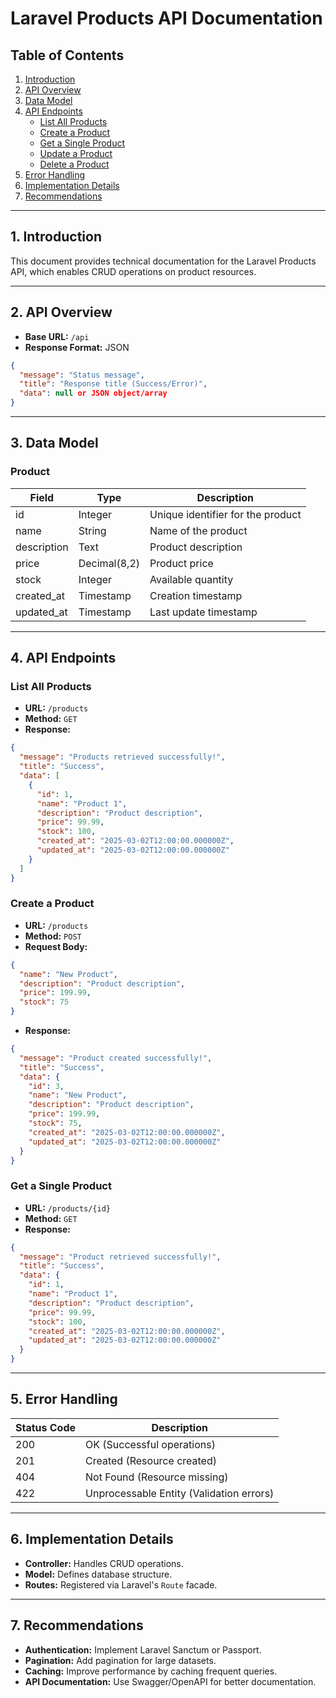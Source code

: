 # Laravel Products API Documentation

## Table of Contents

1. [Introduction](#introduction)
2. [API Overview](#api-overview)
3. [Data Model](#data-model)
4. [API Endpoints](#api-endpoints)
   - [List All Products](#list-all-products)
   - [Create a Product](#create-a-product)
   - [Get a Single Product](#get-a-single-product)
   - [Update a Product](#update-a-product)
   - [Delete a Product](#delete-a-product)
5. [Error Handling](#error-handling)
6. [Implementation Details](#implementation-details)
7. [Recommendations](#recommendations)

---

## 1. Introduction

This document provides technical documentation for the Laravel Products API, which enables CRUD operations on product resources.

---

## 2. API Overview

- **Base URL:** `/api`
- **Response Format:** JSON

```json
{
  "message": "Status message",
  "title": "Response title (Success/Error)",
  "data": null or JSON object/array
}
```

---

## 3. Data Model

### Product

| Field       | Type         | Description                         |
|------------|------------|-------------------------------------|
| id         | Integer     | Unique identifier for the product  |
| name       | String      | Name of the product                |
| description | Text       | Product description                |
| price      | Decimal(8,2) | Product price                      |
| stock      | Integer     | Available quantity                 |
| created_at | Timestamp   | Creation timestamp                 |
| updated_at | Timestamp   | Last update timestamp              |

---

## 4. API Endpoints

### List All Products

- **URL:** `/products`
- **Method:** `GET`
- **Response:**

```json
{
  "message": "Products retrieved successfully!",
  "title": "Success",
  "data": [
    {
      "id": 1,
      "name": "Product 1",
      "description": "Product description",
      "price": 99.99,
      "stock": 100,
      "created_at": "2025-03-02T12:00:00.000000Z",
      "updated_at": "2025-03-02T12:00:00.000000Z"
    }
  ]
}
```

### Create a Product

- **URL:** `/products`
- **Method:** `POST`
- **Request Body:**

```json
{
  "name": "New Product",
  "description": "Product description",
  "price": 199.99,
  "stock": 75
}
```

- **Response:**

```json
{
  "message": "Product created successfully!",
  "title": "Success",
  "data": {
    "id": 3,
    "name": "New Product",
    "description": "Product description",
    "price": 199.99,
    "stock": 75,
    "created_at": "2025-03-02T12:00:00.000000Z",
    "updated_at": "2025-03-02T12:00:00.000000Z"
  }
}
```

### Get a Single Product

- **URL:** `/products/{id}`
- **Method:** `GET`
- **Response:**

```json
{
  "message": "Product retrieved successfully!",
  "title": "Success",
  "data": {
    "id": 1,
    "name": "Product 1",
    "description": "Product description",
    "price": 99.99,
    "stock": 100,
    "created_at": "2025-03-02T12:00:00.000000Z",
    "updated_at": "2025-03-02T12:00:00.000000Z"
  }
}
```

---

## 5. Error Handling

| Status Code | Description |
|-------------|------------|
| 200 | OK (Successful operations) |
| 201 | Created (Resource created) |
| 404 | Not Found (Resource missing) |
| 422 | Unprocessable Entity (Validation errors) |

---

## 6. Implementation Details

- **Controller:** Handles CRUD operations.
- **Model:** Defines database structure.
- **Routes:** Registered via Laravel's `Route` facade.

---

## 7. Recommendations

- **Authentication:** Implement Laravel Sanctum or Passport.
- **Pagination:** Add pagination for large datasets.
- **Caching:** Improve performance by caching frequent queries.
- **API Documentation:** Use Swagger/OpenAPI for better documentation.
